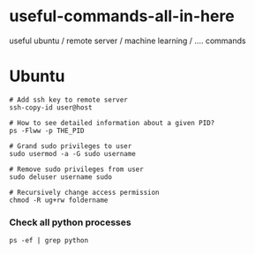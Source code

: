# useful-commands-all-in-here
useful ubuntu / remote server / machine learning / .... commands

# Ubuntu
```
# Add ssh key to remote server
ssh-copy-id user@host

# How to see detailed information about a given PID?
ps -Flww -p THE_PID

# Grand sudo privileges to user
sudo usermod -a -G sudo username

# Remove sudo privileges from user
sudo deluser username sudo

# Recursively change access permission
chmod -R ug+rw foldername

```

### Check all python processes
```
ps -ef | grep python
```
